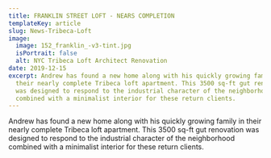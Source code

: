 ```yaml
---
title: FRANKLIN STREET LOFT - NEARS COMPLETION
templateKey: article
slug: News-Tribeca-Loft
image:
  image: 152_franklin_-v3-tint.jpg
  isPortrait: false
  alt: NYC Tribeca Loft Architect Renovation
date: 2019-12-15
excerpt: Andrew has found a new home along with his quickly growing family in
  their nearly complete Tribeca loft apartment. This 3500 sq-ft gut renovation
  was designed to respond to the industrial character of the neighborhood
  combined with a minimalist interior for these return clients.
---
```

Andrew has found a new home along with his quickly growing family in their nearly complete Tribeca loft apartment. This 3500 sq-ft gut renovation was designed to respond to the industrial character of the neighborhood combined with a minimalist interior for these return clients.
